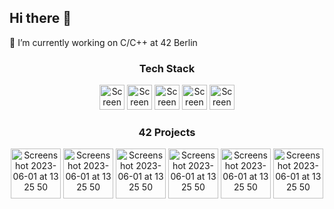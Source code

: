 ## Hi there 👋

<!--
**andreabertolini1995/andreabertolini1995** is a ✨ _special_ ✨ repository because its `README.md` (this file) appears on your GitHub profile.

Here are some ideas to get you started:

- 🔭 I’m currently working on ...
- 🌱 I’m currently learning ...
- 👯 I’m looking to collaborate on ...
- 🤔 I’m looking for help with ...
- 💬 Ask me about ...
- 📫 How to reach me: ...
- 😄 Pronouns: ...
- ⚡ Fun fact: ...
-->

🔭 I’m currently working on C/C++ at 42 Berlin

<h3 align="center"> Tech Stack </h1>
<p align="center">
  <img width="40" alt="Screenshot 2023-06-01 at 13 25 50" src="https://github.com/andreabertolini1995/andreabertolini1995/assets/51784826/88c66648-ed2c-46a0-b2b8-65ca81ed983c">
  <img width="40" alt="Screenshot 2023-06-01 at 13 25 50" src="https://github.com/andreabertolini1995/andreabertolini1995/assets/51784826/f0c1392e-b774-49de-b04e-8d74b4897702">
  <img width="40" alt="Screenshot 2023-06-01 at 13 25 50" src="https://github.com/andreabertolini1995/andreabertolini1995/assets/51784826/4e02179a-c6ba-482c-a41b-badc662a4856">
  <img width="40" alt="Screenshot 2023-06-01 at 13 25 50" src="https://github.com/andreabertolini1995/andreabertolini1995/assets/51784826/e2e689ed-517f-4994-9910-5c0f7a000643">
  <img width="40" alt="Screenshot 2023-06-01 at 13 25 50" src="https://github.com/andreabertolini1995/andreabertolini1995/assets/51784826/50f13962-3f82-4410-aa3e-da7e316a3bbc">
</p>


<h3 align="center"> 42 Projects </h1>
<p align="center">
  
  <!--  Libft -->
  <img width="80" alt="Screenshot 2023-06-01 at 13 25 50" src="https://github.com/andreabertolini1995/andreabertolini1995/assets/51784826/441f5420-07bd-4ded-be65-c469ddce62c1">
  <!--  fprintf  -->
  <img width="80" alt="Screenshot 2023-06-01 at 13 25 50" src="https://github.com/andreabertolini1995/andreabertolini1995/assets/51784826/ce3b9437-bc2a-407c-a294-2eaae594d4f2">
  <!--  get next line  -->
  <img width="80" alt="Screenshot 2023-06-01 at 13 25 50" src="https://github.com/andreabertolini1995/andreabertolini1995/assets/51784826/0a8a1aed-5aa7-4bbd-a1f7-6bab02ad0b16">
  <!-- Push swap   -->
  <img width="80" alt="Screenshot 2023-06-01 at 13 25 50" src="https://github.com/andreabertolini1995/andreabertolini1995/assets/51784826/7b74c689-8308-4186-bfc1-b7c44b1f2f1c"> 
  <!--  Mini talk  -->
  <img width="80" alt="Screenshot 2023-06-01 at 13 25 50" src="https://github.com/andreabertolini1995/andreabertolini1995/assets/51784826/3bc8b400-e2e8-4a51-aeac-5531b8ad2ec3">
  <!--  fract-ol  -->
   <img width="80" alt="Screenshot 2023-06-01 at 13 25 50" src="https://github.com/andreabertolini1995/andreabertolini1995/assets/51784826/2181da54-c5d6-4c56-90cc-03d783210251">
</p>
